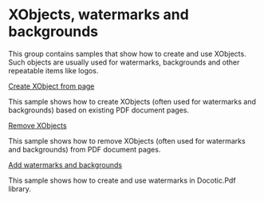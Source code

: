 # XObjects, watermarks and backgrounds
This group contains samples that show how to create and use XObjects. Such objects are usually used for watermarks, backgrounds and other repeatable items like logos.

[Create XObject from page](/Samples/XObjects%2C%20watermarks%20and%20backgrounds/CreateXObjectFromPage)

This sample shows how to create XObjects (often used for watermarks and backgrounds) based on existing PDF document pages.

[Remove XObjects](/Samples/XObjects%2C%20watermarks%20and%20backgrounds/RemoveXObjectsWatermarks)

This sample shows how to remove XObjects (often used for watermarks and backgrounds) from PDF document pages. 

[Add watermarks and backgrounds](/Samples/XObjects%2C%20watermarks%20and%20backgrounds/Watermarks)

This sample shows how to create and use watermarks in Docotic.Pdf library.

